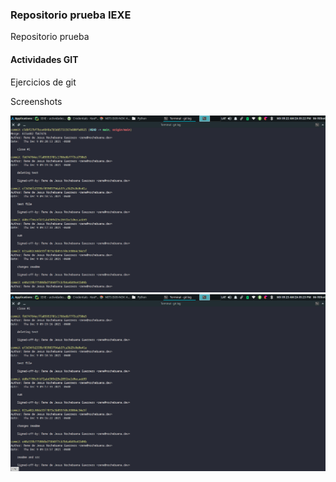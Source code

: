 ### Repositorio prueba IEXE 

Repositorio prueba 

#### Actividades GIT 

Ejercicios de git

Screenshots

![alt text](./1.png "Screenshot 1")
![alt text](./2.png "Screenshot 2")
